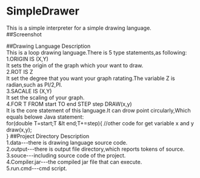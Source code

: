# SimpleDrawer
This is a simple interpreter for a simple drawing language.</br>
##Screenshot

##Drawing Language Description
<br>This is a loop drawing language.There is 5 type statements,as following:
<br>1.ORIGIN IS (X,Y)
<br>It sets the origin of the graph which your want to draw.
<br>2.ROT IS Z
<br>It set the degree that you want your graph ratating.The variable Z is radian,such as PI/2,PI.
<br>3.SACALE IS (X,Y)
<br>It set the scaling of your graph.
<br>4.FOR T FROM start TO end STEP step DRAW(x,y)
<br>It is the core statement of this language.It can drow point circularly,Which equals belowe Java statement:
<br>for(double T=start;T &lt end;T+=step){
	//other code for get variable x and y
	draw(x,y);
<br>} 
##Project Directory Description
<br>1.data---there is drawing language source code.
<br>2.output---there is output file directory,which reports tokens of source.
<br>3.souce---including source code of the project.
<br>4.Compiler.jar---the compiled jar file that can execute.
<br>5.run.cmd---cmd script.
